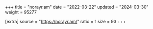 +++
title = "norayr.am"
date = "2022-03-22"
updated = "2024-03-30"
weight = 95277

[extra]
source = "https://norayr.am/"
ratio = 1
size = 93
+++
